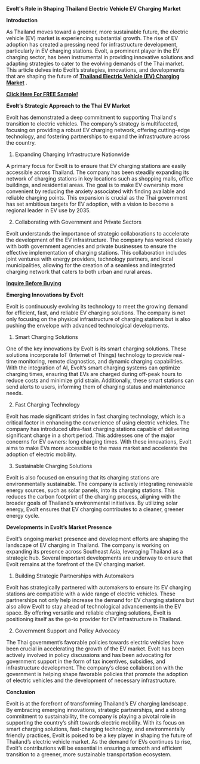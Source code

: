 **Evolt's Role in Shaping Thailand Electric Vehicle EV Charging Market**

**Introduction**

As Thailand moves toward a greener, more sustainable future, the electric vehicle (EV) market is experiencing substantial growth. The rise of EV adoption has created a pressing need for infrastructure development, particularly in EV charging stations. Evolt, a prominent player in the EV charging sector, has been instrumental in providing innovative solutions and adapting strategies to cater to the evolving demands of the Thai market. This article delves into Evolt’s strategies, innovations, and developments that are shaping the future of **[Thailand Electric Vehicle (EV) Charging Market](https://www.nextmsc.com/report/thailand-electric-vehicle-ev-charging-market)** .

**[Click Here For FREE Sample!](https://www.nextmsc.com/thailand-electric-vehicle-ev-charging-market/request-sample)**

**Evolt’s Strategic Approach to the Thai EV Market**

Evolt has demonstrated a deep commitment to supporting Thailand's transition to electric vehicles. The company’s strategy is multifaceted, focusing on providing a robust EV charging network, offering cutting-edge technology, and fostering partnerships to expand the infrastructure across the country.

1. Expanding Charging Infrastructure Nationwide
    
A primary focus for Evolt is to ensure that EV charging stations are easily accessible across Thailand. The company has been steadily expanding its network of charging stations in key locations such as shopping malls, office buildings, and residential areas. The goal is to make EV ownership more convenient by reducing the anxiety associated with finding available and reliable charging points. This expansion is crucial as the Thai government has set ambitious targets for EV adoption, with a vision to become a regional leader in EV use by 2035.

2. Collaborating with Government and Private Sectors
    
Evolt understands the importance of strategic collaborations to accelerate the development of the EV infrastructure. The company has worked closely with both government agencies and private businesses to ensure the effective implementation of charging stations. This collaboration includes joint ventures with energy providers, technology partners, and local municipalities, allowing for the creation of a seamless and integrated charging network that caters to both urban and rural areas.

**[Inquire Before Buying](https://www.nextmsc.com/thailand-electric-vehicle-ev-charging-market/inquire-before-buying)**

**Emerging Innovations by Evolt**

Evolt is continuously evolving its technology to meet the growing demand for efficient, fast, and reliable EV charging solutions. The company is not only focusing on the physical infrastructure of charging stations but is also pushing the envelope with advanced technological developments.

1. Smart Charging Solutions

One of the key innovations by Evolt is its smart charging solutions. These solutions incorporate IoT (Internet of Things) technology to provide real-time monitoring, remote diagnostics, and dynamic charging capabilities. With the integration of AI, Evolt’s smart charging systems can optimize charging times, ensuring that EVs are charged during off-peak hours to reduce costs and minimize grid strain. Additionally, these smart stations can send alerts to users, informing them of charging status and maintenance needs.

2. Fast Charging Technology
    
Evolt has made significant strides in fast charging technology, which is a critical factor in enhancing the convenience of using electric vehicles. The company has introduced ultra-fast charging stations capable of delivering significant charge in a short period. This addresses one of the major concerns for EV owners: long charging times. With these innovations, Evolt aims to make EVs more accessible to the mass market and accelerate the adoption of electric mobility.

3. Sustainable Charging Solutions
    
Evolt is also focused on ensuring that its charging stations are environmentally sustainable. The company is actively integrating renewable energy sources, such as solar panels, into its charging stations. This reduces the carbon footprint of the charging process, aligning with the broader goals of Thailand’s environmental initiatives. By utilizing solar energy, Evolt ensures that EV charging contributes to a cleaner, greener energy cycle.

**Developments in Evolt’s Market Presence**

Evolt’s ongoing market presence and development efforts are shaping the landscape of EV charging in Thailand. The company is working on expanding its presence across Southeast Asia, leveraging Thailand as a strategic hub. Several important developments are underway to ensure that Evolt remains at the forefront of the EV charging market.

1. Building Strategic Partnerships with Automakers
    
Evolt has strategically partnered with automakers to ensure its EV charging stations are compatible with a wide range of electric vehicles. These partnerships not only help increase the demand for EV charging stations but also allow Evolt to stay ahead of technological advancements in the EV space. By offering versatile and reliable charging solutions, Evolt is positioning itself as the go-to provider for EV infrastructure in Thailand.

2. Government Support and Policy Advocacy
    
The Thai government’s favorable policies towards electric vehicles have been crucial in accelerating the growth of the EV market. Evolt has been actively involved in policy discussions and has been advocating for government support in the form of tax incentives, subsidies, and infrastructure development. The company’s close collaboration with the government is helping shape favorable policies that promote the adoption of electric vehicles and the development of necessary infrastructure.

**Conclusion**

Evolt is at the forefront of transforming Thailand’s EV charging landscape. By embracing emerging innovations, strategic partnerships, and a strong commitment to sustainability, the company is playing a pivotal role in supporting the country’s shift towards electric mobility. With its focus on smart charging solutions, fast-charging technology, and environmentally friendly practices, Evolt is poised to be a key player in shaping the future of Thailand’s electric vehicle market. As the demand for EVs continues to rise, Evolt’s contributions will be essential in ensuring a smooth and efficient transition to a greener, more sustainable transportation ecosystem.

